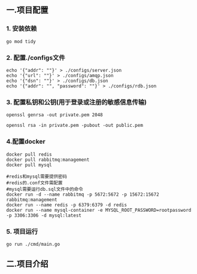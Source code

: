 ## 一.项目配置
### 1. 安装依赖
```shell
go mod tidy
```
### 2. 配置./configs文件
```shell
echo '{"addr": ""}' > ./configs/server.json
echo '{"url": ""}' > ./configs/amqp.json
echo '{"dsn": ""}' > ./configs/db.json
echo '{"addr": "", "password": ""}' > ./configs/rdb.json
```
### 3. 配置私钥和公钥(用于登录或注册的敏感信息传输)  
```shell
openssl genrsa -out private.pem 2048
```
```shell
openssl rsa -in private.pem -pubout -out public.pem
```
### 4.配置docker
```shell
docker pull redis
docker pull rabbitmq:management
docker pull mysql
```
```shell
#redis和mysql需要提供密码
#redis的.conf文件需配置
#mysql需要运行db.sql文件中的命令
docker run -d --name rabbitmq -p 5672:5672 -p 15672:15672 rabbitmq:management
docker run --name redis -p 6379:6379 -d redis
docker run --name mysql-container -e MYSQL_ROOT_PASSWORD=rootpassword -p 3306:3306 -d mysql:latest
```
### 5. 项目运行
```shell
go run ./cmd/main.go
```
## 二.项目介绍

